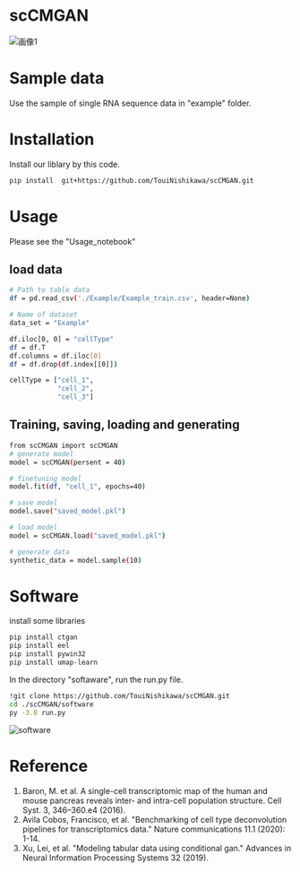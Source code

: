 # scCMGAN
![画像1](https://user-images.githubusercontent.com/40726615/233799014-9cb6d659-f40f-460d-b4ed-94743892efe8.png)


# Sample data
Use the sample of single RNA sequence data in "example" folder.

# Installation
Install our liblary by this code. 
 
```bash
pip install  git+https://github.com/TouiNishikawa/scCMGAN.git
```
 
# Usage
Please see the "Usage_notebook"
## load data
```bash
# Path to table data
df = pd.read_csv('./Example/Example_train.csv', header=None) 

# Name of dataset
data_set = "Example"

df.iloc[0, 0] = "cellType"
df = df.T
df.columns = df.iloc[0]
df = df.drop(df.index[[0]])

cellType = ["cell_1",
            "cell_2",
            "cell_3"]
```

## Training, saving, loading and generating
```bash
from scCMGAN import scCMGAN
# generate model
model = scCMGAN(persent = 40)

# finetuning model
model.fit(df, "cell_1", epochs=40)

# save model
model.save("saved_model.pkl")

# load model
model = scCMGAN.load("saved_model.pkl")

# generate data
synthetic_data = model.sample(10)
```

# Software
install some libraries
```bash
pip install ctgan
pip install eel
pip install pywin32
pip install umap-learn
```

In the directory "softaware", run the run.py file.
```bash
!git clone https://github.com/TouiNishikawa/scCMGAN.git
cd ./scCMGAN/software
py -3.8 run.py
```
![software](https://user-images.githubusercontent.com/40726615/233834332-df4f017a-9314-46d7-a128-3de26ec4491d.png)


# Reference
1. Baron, M. et al. A single-cell transcriptomic map of the human and mouse pancreas reveals inter- and intra-cell population structure. Cell Syst. 3, 346–360.e4 (2016).
2. Avila Cobos, Francisco, et al. "Benchmarking of cell type deconvolution pipelines for transcriptomics data." Nature communications 11.1 (2020): 1-14.
3. Xu, Lei, et al. "Modeling tabular data using conditional gan." Advances in Neural Information Processing Systems 32 (2019).
